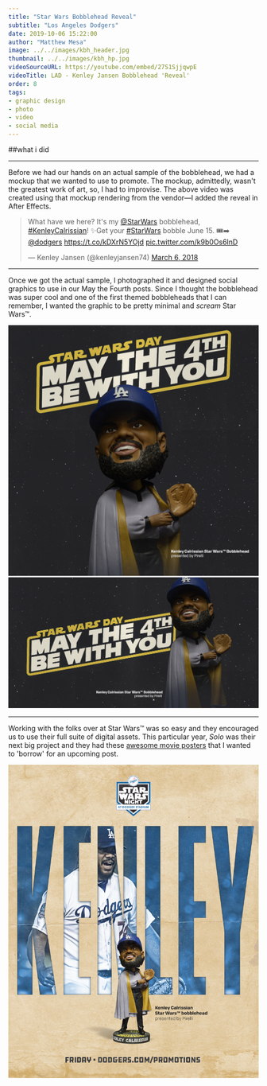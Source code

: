 ```yaml
---
title: "Star Wars Bobblehead Reveal"
subtitle: "Los Angeles Dodgers"
date: 2019-10-06 15:22:00
author: "Matthew Mesa"
image: ../../images/kbh_header.jpg
thumbnail: ../../images/kbh_hp.jpg
videoSourceURL: https://youtube.com/embed/27S1SjjqwpE
videoTitle: LAD - Kenley Jansen Bobblehead 'Reveal'
order: 8
tags:
- graphic design
- photo
- video
- social media
---
```


##what i did

***

Before we had our hands on an actual sample of the bobblehead, we had a mockup that we wanted to use to promote. The mockup, admittedly, wasn't the greatest work of art, so, I had to improvise. The above video was created using that mockup rendering from the vendor—I added the reveal in After Effects.

<blockquote class="twitter-tweet"><p lang="en" dir="ltr">What have we here? It&#39;s my <a href="https://twitter.com/starwars?ref_src=twsrc%5Etfw">@StarWars</a> bobblehead, <a href="https://twitter.com/hashtag/KenleyCalrissian?src=hash&amp;ref_src=twsrc%5Etfw">#KenleyCalrissian</a>! ✨Get your <a href="https://twitter.com/hashtag/StarWars?src=hash&amp;ref_src=twsrc%5Etfw">#StarWars</a> bobble June 15. 🎟➡️ <a href="https://twitter.com/Dodgers?ref_src=twsrc%5Etfw">@dodgers</a> <a href="https://t.co/kDXrN5YOjd">https://t.co/kDXrN5YOjd</a> <a href="https://t.co/k9b0Os6lnD">pic.twitter.com/k9b0Os6lnD</a></p>&mdash; Kenley Jansen (@kenleyjansen74) <a href="https://twitter.com/kenleyjansen74/status/971090736614539264?ref_src=twsrc%5Etfw">March 6, 2018</a></blockquote>

***

Once we got the actual sample, I photographed it and designed social graphics to use in our May the Fourth posts. Since I thought the bobblehead was super cool and one of the first themed bobbleheads that I can remember, I wanted the graphic to be pretty minimal and *scream* Star Wars&trade;.

![Los Angeles Dodgers May the Fourth be with You Instagram graphic](../../images/may-the-4th-be-with-you-1200x1200.png "Los Angeles Dodgers May the Fourth be with You Instagram graphic")
![Los Angeles Dodgers May the Fourth be with You Twitter/Facebook graphic](../../images/may-the-4th-be-with-you-1200x628.png "Los Angeles Dodgers May the Fourth be with You Twitter/Facebook graphic")

***

Working with the folks over at Star Wars&trade; was so easy and they encouraged us to use their full suite of digital assets. This particular year, *Solo* was their next big project and they had these [awesome movie posters](https://lumiere-a.akamaihd.net/v1/images/solo-character-poster-han_1a145be9.jpeg?region=0%2C0%2C864%2C1280) that I wanted to 'borrow' for an upcoming post.

![Los Angeles Dodgers SOLO movie poster inspiration](../../images/LAD_18-Kenley_Star_Wars_Poster_1080x1349.png "Los Angeles Dodgers SOLO movie poster inspiration")
